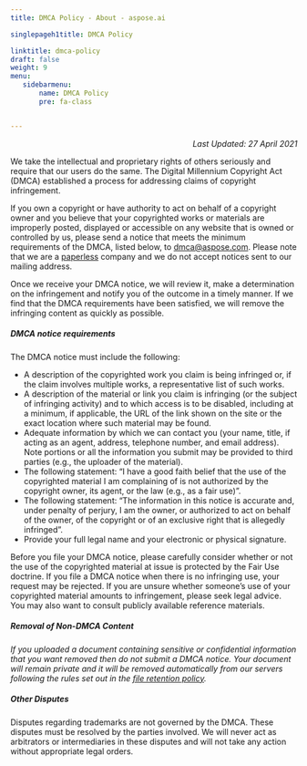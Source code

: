 ```yaml
---
title: DMCA Policy - About - aspose.ai

singlepageh1title: DMCA Policy

linktitle: dmca-policy
draft: false
weight: 9
menu:
   sidebarmenu: 
       name: DMCA Policy
       pre: fa-class


---
```


<div class="box1">

<p style="text-align: right;"><em>Last Updated: 27 April 2021</em></p>

We take the intellectual and proprietary rights of others seriously and require that our users do the same. The Digital Millennium Copyright Act (DMCA) established a process for addressing claims of copyright infringement.

If you own a copyright or have authority to act on behalf of a copyright owner and you believe that your copyrighted works or materials are improperly posted, displayed or accessible on any website that is owned or controlled by us, please send a notice that meets the minimum requirements of the DMCA, listed below, to <span id="cloak534cde4e649b43d1bc62eb6cdf662b69"><a href="mailto:dmca@aspose.com">dmca@aspose.com</a></span>. Please note that we are a [paperless](/legal/paperless-policy) company and we do not accept notices sent to our mailing address.

 Once we receive your DMCA notice, we will review it, make a determination on the infringement and notify you of the outcome in a timely manner. If we find that the DMCA requirements have been satisfied, we will remove the infringing content as quickly as possible.</div><div class="box1">
 
 ##### DMCA notice requirements

The DMCA notice must include the following:

- A description of the copyrighted work you claim is being infringed or, if the claim involves multiple works, a representative list of such works.
- A description of the material or link you claim is infringing (or the subject of infringing activity) and to which access is to be disabled, including at a minimum, if applicable, the URL of the link shown on the site or the exact location where such material may be found.
- Adequate information by which we can contact you (your name, title, if acting as an agent, address, telephone number, and email address). Note portions or all the information you submit may be provided to third parties (e.g., the uploader of the material).
- The following statement: “I have a good faith belief that the use of the copyrighted material I am complaining of is not authorized by the copyright owner, its agent, or the law (e.g., as a fair use)”.
- The following statement: “The information in this notice is accurate and, under penalty of perjury, I am the owner, or authorized to act on behalf of the owner, of the copyright or of an exclusive right that is allegedly infringed”.
- Provide your full legal name and your electronic or physical signature.

  
Before you file your DMCA notice, please carefully consider whether or not the use of the copyrighted material at issue is protected by the Fair Use doctrine. If you file a DMCA notice when there is no infringing use, your request may be rejected. If you are unsure whether someone’s use of your copyrighted material amounts to infringement, please seek legal advice. You may also want to consult publicly available reference materials.

##### Removal of Non-DMCA Content

*If you uploaded a document containing sensitive or confidential information that you want removed then do not submit a DMCA notice. Your document will remain private and it will be removed automatically from our servers following the rules set out in the [file retention policy](/legal/file-retention-policy).*

##### Other Disputes

Disputes regarding trademarks are not governed by the DMCA. These disputes must be resolved by the parties involved. We will never act as arbitrators or intermediaries in these disputes and will not take any action without appropriate legal orders.

</div>